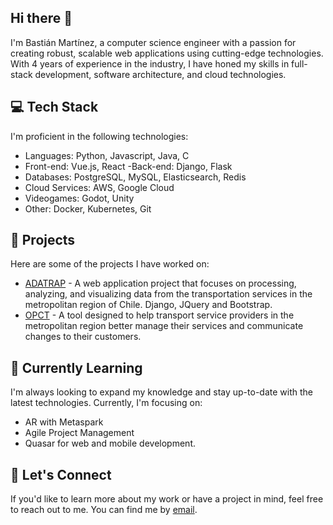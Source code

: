 ## Hi there 👋
I'm Bastián Martínez, a computer science engineer with a passion for creating robust, scalable web applications using cutting-edge technologies. With 4 years of experience in the industry, I have honed my skills in full-stack development, software architecture, and cloud technologies.

## 💻 Tech Stack
I'm proficient in the following technologies:

- Languages: Python, Javascript, Java, C
- Front-end: Vue.js, React
 -Back-end: Django, Flask
- Databases: PostgreSQL, MySQL, Elasticsearch, Redis
- Cloud Services: AWS, Google Cloud
- Videogames: Godot, Unity
- Other: Docker, Kubernetes, Git


## 🔭 Projects
Here are some of the projects I have worked on:

- [ADATRAP](https://github.com/SmartcitySantiagoChile/fondefVizServer) - A web application project that focuses on processing, analyzing, and visualizing data from the transportation services in the metropolitan region of Chile. Django, JQuery and Bootstrap.
- [OPCT](https://github.com/SmartcitySantiagoChile/opct-frontend) - A tool designed to help transport service providers in the metropolitan region better manage their services and communicate changes to their customers.

## 🌱 Currently Learning
I'm always looking to expand my knowledge and stay up-to-date with the latest technologies. Currently, I'm focusing on:

- AR with Metaspark
- Agile Project Management
- Quasar for web and mobile development.

## 💬 Let's Connect
If you'd like to learn more about my work or have a project in mind, feel free to reach out to me. You can find me by [email](mailto:hello@bmartinez.cl).
